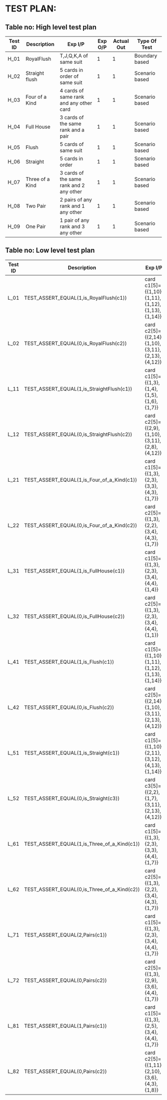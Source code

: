# TEST PLAN:

## Table no: High level test plan

| **Test ID** | **Description**   | **Exp I/P** | **Exp O/P** | **Actual Out** | **Type Of Test** | 
|-------------|-----------------  |-------------|-------------|----------------|------------------|
|  H_01       |RoyalFlush   |T,J,Q,K,A of same suit|1|1|Boundary based|
|  H_02       |Straight flush|5 cards in order of same suit|1|1|Scenario based|
|  H_03       |Four of a Kind |4 cards of same rank and any other card|1|1|Scenario based|
|  H_04       |Full House |3 cards of the same rank and a pair |1|1|Scenario based|
|  H_05       |Flush |5 cards of same suit|1|1|Scenario based|
|  H_06       |Straight |5 cards in order|1|1|Scenario based|
|  H_07       |Three of a Kind |3 cards of the same rank and 2 any other|1|1|Scenario based|
|  H_08       |Two Pair |2 pairs of any rank and 1 any other|1|1|Scenario based|
|  H_09       |One Pair |1 pair of any rank and 3 any other|1|1|Scenario based|

## Table no: Low level test plan

| **Test ID** | **Description**   | **Exp I/P** | **Exp O/P** | **Actual Out** | **Type Of Test** | 
|-------------|-----------------  |-------------|-------------|----------------|------------------|
|  L_01       |TEST_ASSERT_EQUAL(1,is_RoyalFlush(c1))|card c1[5]={{1,10},{1,11},{1,12},{1,13},{1,14}}|1|1|Boundary based|
|  L_02       |TEST_ASSERT_EQUAL(0,is_RoyalFlush(c2))|card c2[5]={{2,14},{1,10},{3,11},{2,13},{4,12}}|0|0|Boundary based|
|  L_11       |TEST_ASSERT_EQUAL(1,is_StraightFlush(c1))|card c1[5]={{1,3},{1,4},{1,5},{1,6},{1,7}}|1|1|Scenario based|
|  L_12       |TEST_ASSERT_EQUAL(0,is_StraightFlush(c2))|card c2[5]={{2,9},{1,10},{3,11},{2,8},{4,12}}|0||Scenario based|
|  L_21       |TEST_ASSERT_EQUAL(1,is_Four_of_a_Kind(c1))|card c1[5]={{1,3},{2,3},{3,3},{4,3},{1,7}}|1|1|Scenario based|
|  L_22       |TEST_ASSERT_EQUAL(0,is_Four_of_a_Kind(c2))|card c2[5]={{1,3},{2,2},{3,4},{4,3},{1,7}}|0|0|Scenario based|
|  L_31       |TEST_ASSERT_EQUAL(1,is_FullHouse(c1))|card c1[5]={{1,3},{2,3},{3,4},{4,4},{1,4}}|1|1|Scenario based|
|  L_32       |TEST_ASSERT_EQUAL(0,is_FullHouse(c2))|card c2[5]={{1,3},{2,3},{3,4},{4,4},{1,1}}|0|0|Scenario based|
|  L_41       |TEST_ASSERT_EQUAL(1,is_Flush(c1))|card c1[5]={{1,10},{1,11},{1,12},{1,13},{1,14}}|1|1|Scenario based|
|  L_42       |TEST_ASSERT_EQUAL(0,is_Flush(c2))|card c2[5]={{2,14},{1,10},{3,11},{2,13},{4,12}}|0|0|Scenario based|
|  L_51       |TEST_ASSERT_EQUAL(1,is_Straight(c1))|card c1[5]={{1,10},{2,11},{3,12},{4,13},{1,14}}|1|1|Scenario based|
|  L_52       |TEST_ASSERT_EQUAL(0,is_Straight(c3))|card c3[5]={{2,2},{1,7},{3,11},{2,13},{4,12}}|0|0|Scenario based|
|  L_61       |TEST_ASSERT_EQUAL(1,is_Three_of_a_Kind(c1))|card c1[5]={{1,3},{2,3},{3,3},{4,4},{1,7}}|1|1|Scenario based|
|  L_62       |TEST_ASSERT_EQUAL(0,is_Three_of_a_Kind(c2))|card c2[5]={{1,3},{2,2},{3,4},{4,3},{1,7}}|0|0|Scenario based|
|  L_71       |TEST_ASSERT_EQUAL(2,Pairs(c1))|card c1[5]={{1,3},{2,3},{3,4},{4,4},{1,7}}|2|2|Scenario based|
|  L_72       |TEST_ASSERT_EQUAL(0,Pairs(c2))|card c2[5]={{1,3},{2,9},{3,6},{4,4},{1,7}}|0|0|Scenario based|
|  L_81       |TEST_ASSERT_EQUAL(1,Pairs(c1))|card c1[5]={{1,3},{2,5},{3,4},{4,4},{1,7}}|1|1|Scenario based|
|  L_82       |TEST_ASSERT_EQUAL(0,Pairs(c2))|card c2[5]={{1,11},{2,10},{3,6},{4,3},{1,8}}|0|0|Scenario based|